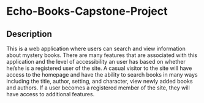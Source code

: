 # Echo-Books-Capstone-Project

## **Description**
This is a web application where users can search and view information about mystery books.  There are many features that are associated with this application and the level of accessibility an user has 
based on whether he/she is a registered user of the site.  A casual visitor to the site will have access to the homepage and have the ability to search books in many ways
including the title, author, setting, and character, view newly added books and authors.  If a user becomes a registered member of the site, they will have access to additional features. 



   
